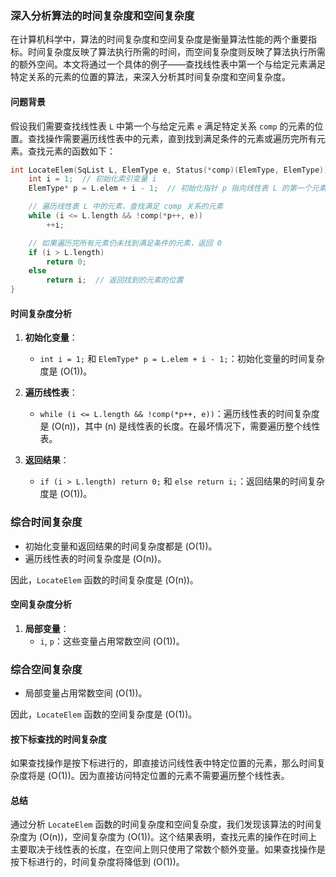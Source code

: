 ### 深入分析算法的时间复杂度和空间复杂度

在计算机科学中，算法的时间复杂度和空间复杂度是衡量算法性能的两个重要指标。时间复杂度反映了算法执行所需的时间，而空间复杂度则反映了算法执行所需的额外空间。本文将通过一个具体的例子——查找线性表中第一个与给定元素满足特定关系的元素的位置的算法，来深入分析其时间复杂度和空间复杂度。

#### 问题背景

假设我们需要查找线性表 `L` 中第一个与给定元素 `e` 满足特定关系 `comp` 的元素的位置。查找操作需要遍历线性表中的元素，直到找到满足条件的元素或遍历完所有元素。查找元素的函数如下：

```cpp
int LocateElem(SqList L, ElemType e, Status(*comp)(ElemType, ElemType)) {
    int i = 1;  // 初始化索引变量 i
    ElemType* p = L.elem + i - 1;  // 初始化指针 p 指向线性表 L 的第一个元素

    // 遍历线性表 L 中的元素，查找满足 comp 关系的元素
    while (i <= L.length && !comp(*p++, e))
        ++i;

    // 如果遍历完所有元素仍未找到满足条件的元素，返回 0
    if (i > L.length)
        return 0;
    else
        return i;  // 返回找到的元素的位置
}
```

#### 时间复杂度分析

1. **初始化变量**：
   - `int i = 1;` 和 `ElemType* p = L.elem + i - 1;`：初始化变量的时间复杂度是 \(O(1)\)。

2. **遍历线性表**：
   - `while (i <= L.length && !comp(*p++, e))`：遍历线性表的时间复杂度是 \(O(n)\)，其中 \(n\) 是线性表的长度。在最坏情况下，需要遍历整个线性表。

3. **返回结果**：
   - `if (i > L.length) return 0;` 和 `else return i;`：返回结果的时间复杂度是 \(O(1)\)。

### 综合时间复杂度

- 初始化变量和返回结果的时间复杂度都是 \(O(1)\)。
- 遍历线性表的时间复杂度是 \(O(n)\)。

因此，`LocateElem` 函数的时间复杂度是 \(O(n)\)。

#### 空间复杂度分析

1. **局部变量**：
   - `i`, `p`：这些变量占用常数空间 \(O(1)\)。

### 综合空间复杂度

- 局部变量占用常数空间 \(O(1)\)。

因此，`LocateElem` 函数的空间复杂度是 \(O(1)\)。

#### 按下标查找的时间复杂度

如果查找操作是按下标进行的，即直接访问线性表中特定位置的元素，那么时间复杂度将是 \(O(1)\)。因为直接访问特定位置的元素不需要遍历整个线性表。

#### 总结

通过分析 `LocateElem` 函数的时间复杂度和空间复杂度，我们发现该算法的时间复杂度为 \(O(n)\)，空间复杂度为 \(O(1)\)。这个结果表明，查找元素的操作在时间上主要取决于线性表的长度，在空间上则只使用了常数个额外变量。如果查找操作是按下标进行的，时间复杂度将降低到 \(O(1)\)。

